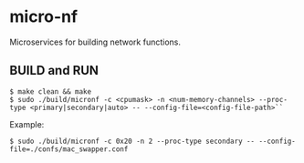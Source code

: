 # micro-nf
Microservices for building network functions.

## BUILD and RUN
```
$ make clean && make
$ sudo ./build/micronf -c <cpumask> -n <num-memory-channels> --proc-type <primary|secondary|auto> -- --config-file=<config-file-path>``
```

Example:
```
$ sudo ./build/micronf -c 0x20 -n 2 --proc-type secondary -- --config-file=./confs/mac_swapper.conf
```
